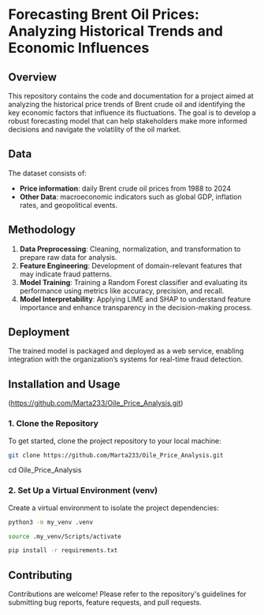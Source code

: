 # Forecasting Brent Oil Prices: Analyzing Historical Trends and Economic Influences 

## Overview
This repository contains the code and documentation for a project aimed at analyzing the historical price trends of Brent crude oil and identifying the key economic factors that influence its fluctuations. The goal is to develop a robust forecasting model that can help stakeholders make more informed decisions and navigate the volatility of the oil market.

## Data
The dataset consists of:
- **Price information**: daily Brent crude oil prices from 1988 to 2024
- **Other Data**:  macroeconomic indicators such as global GDP, inflation rates, and geopolitical events. 

## Methodology
1. **Data Preprocessing**: Cleaning, normalization, and transformation to prepare raw data for analysis.
2. **Feature Engineering**: Development of domain-relevant features that may indicate fraud patterns.
3. **Model Training**: Training a Random Forest classifier and evaluating its performance using metrics like accuracy, precision, and recall.
4. **Model Interpretability**: Applying LIME and SHAP to understand feature importance and enhance transparency in the decision-making process.

## Deployment
The trained model is packaged and deployed as a web service, enabling integration with the organization’s systems for real-time fraud detection.

## Installation and Usage
(https://github.com/Marta233/Oile_Price_Analysis.git)
### 1. Clone the Repository
To get started, clone the project repository to your local machine:
```bash
git clone https://github.com/Marta233/Oile_Price_Analysis.git
```
cd Oile_Price_Analysis
### 2. Set Up a Virtual Environment (venv)
Create a virtual environment to isolate the project dependencies:
```bash
python3 -m my_venv .venv
```
```bash
source .my_venv/Scripts/activate  
```
```bash
pip install -r requirements.txt
```
## Contributing
Contributions are welcome! Please refer to the repository's guidelines for submitting bug reports, feature requests, and pull requests.
